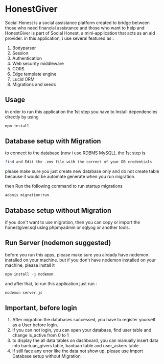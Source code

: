 # HonestGiver

Social Honest is a social assistance platform created to bridge between those who need financial assistance and those who want to help and HonestGiver is part of Social Honest, a mini-application that acts as an aid provider.
in this application, i use several featured as :

1. Bodyparser
2. Session
3. Authentication
4. Web security middleware
5. CORS
6. Edge template engine
7. Lucid ORM
8. Migrations and seeds

## Usage
in order to run this application the 1st step you have to Install dependencies directly by using

```bash
npm install
```

## Database setup with Migration
to connect to the database (now i use RDBMS MySQL), the 1st step is 

```bash
find and Edit the .env file with the correct of your DB credentials
```
please make sure you just create new database only and do not create table because it would be automate
generate when you run migration.

then Run the following command to run startup migrations

```bash
adonis migration:run
```

## Database setup without Migration
if you don't want to use migration, then you can copy or import the honestgiver.sql using phpmyadmin
or sqlyog or another tools.


## Run Server (nodemon suggested)
before you run this apps, please make sure you already have nodemon installed on your machine.
but if you don't have nodemon installed on your machine, please install it

```bash
npm install -g nodemon
```

and after that, to run this application just run :

```bash
nodemon server.js
```

## Important, before login
1. After migration the databases successed, you have to register yourself as a User before login.
2. if you can not login, you can open your database, find user table and change is_active from 0 to 1
3. to display the all data tables on dashboard, you can manually insert data into bantuan_givers table, bantuan table and user_askers table
4. if still face any error like the data not show up, please use import Database setup without Migration
